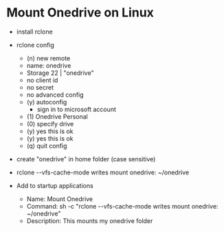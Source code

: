 # Mount Onedrive on Linux

- install rclone
- rclone config
    - (n) new remote
    - name: onedrive
    - Storage 22 | "onedrive"
    - no client id
    - no secret
    - no advanced config
    - (y) autoconfig
        - sign in to microsoft account
    - (1) Onedrive Personal
    - (0) specify drive
    - (y) yes this is ok
    - (y) yes this is ok
    - (q) quit config
- create "onedrive" in home folder (case sensitive)

- rclone --vfs-cache-mode writes mount onedrive: ~/onedrive

- Add to startup applications
    - Name: Mount Onedrive
    - Command: sh -c "rclone --vfs-cache-mode writes mount onedrive: ~/onedrive"
    - Description: This mounts my onedrive folder

